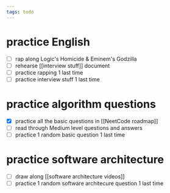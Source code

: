 ```yaml
---
tags: todo
---
```

# practice English
- [ ] rap along Logic's Homicide & Eminem's Godzilla
- [ ] rehearse [[interview stuff]] document
- [ ] practice rapping 1 last time
- [ ] practice interview stuff 1 last time

# practice algorithm questions
- [x] practice all the basic questions in [[NeetCode roadmap]]
- [ ] read through Medium level questions and answers
- [ ] practice 1 random basic question 1 last time

# practice software architecture
- [ ] draw along [[software architecture videos]]
- [ ] practice 1 random software architecure question 1 last time 